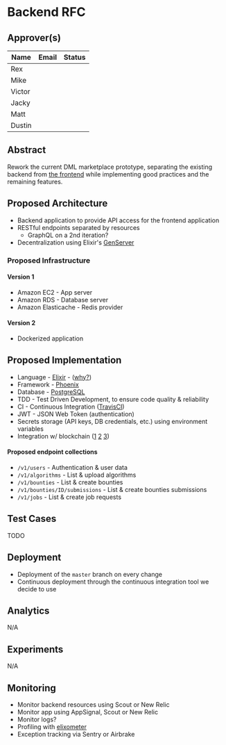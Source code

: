 # Backend RFC

## Approver(s)

Name | Email | Status
--- | --- | ---
Rex | |
Mike | |
Victor | |
Jacky | |
Matt | |
Dustin | |

## Abstract

Rework the current DML marketplace prototype, separating the existing backend from [the frontend][prototype] while implementing good practices and the remaining features.

## Proposed Architecture

* Backend application to provide API access for the frontend application
* RESTful endpoints separated by resources
  * GraphQL on a 2nd iteration?
* Decentralization using Elixir's [GenServer][genserver]

### Proposed Infrastructure

#### Version 1

* Amazon EC2 - App server
* Amazon RDS - Database server
* Amazon Elasticache - Redis provider

#### Version 2

* Dockerized application

## Proposed Implementation

* Language - [Elixir][elixir] - ([why?][elixir_why])
* Framework - [Phoenix][phoenix]
* Database - [PostgreSQL][postgres]
* TDD - Test Driven Development, to ensure code quality & reliability
* CI - Continuous Integration ([TravisCI][travis])
* JWT - JSON Web Token (authentication)
* Secrets storage (API keys, DB credentials, etc.) using environment variables
* Integration w/ blockchain ([1](https://github.com/exthereum/ethereumex) [2](https://github.com/exthereum/blockchain) [3](https://github.com/izelnakri/eth))

#### Proposed endpoint collections

* `/v1/users` - Authentication & user data
* `/v1/algorithms` - List & upload algorithms
* `/v1/bounties` - List & create bounties
* `/v1/bounties/ID/submissions` - List & create bounties submissions
* `/v1/jobs` - List & create job requests

## Test Cases

TODO

## Deployment

* Deployment of the `master` branch on every change
* Continuous deployment through the continuous integration tool we decide to use

## Analytics

N/A

## Experiments

N/A

## Monitoring

* Monitor backend resources using Scout or New Relic
* Monitor app using AppSignal, Scout or New Relic
* Monitor logs?
* Profiling with [elixometer](https://github.com/pinterest/elixometer)
* Exception tracking via Sentry or Airbrake

[prototype]: https://github.com/DecentralizedML/marketplace-prototype
[elixir]: https://elixir-lang.org/
[elixir_why]: https://github.com/bignerdranch/why_elixir
[phoenix]: https://phoenixframework.org/
[postgres]: https://www.postgresql.org/
[travis]: https://travis-ci.org/
[genserver]: https://elixir-lang.org/getting-started/mix-otp/genserver.html
